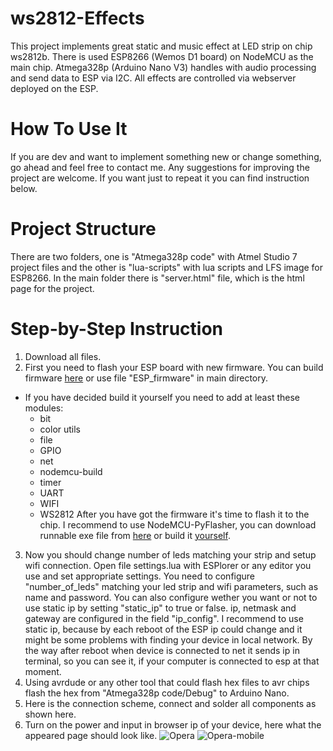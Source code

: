# ws2812-Effects
This project implements great static and music effect at LED strip on chip ws2812b. There is used ESP8266 (Wemos D1 board) on NodeMCU as the main chip. Atmega328p (Arduino Nano V3) handles with audio processing and send data to ESP via I2C. All effects are controlled via webserver deployed on the ESP.

# How To Use It
If you are dev and want to implement something new or change something, go ahead and feel free to contact me. Any suggestions for improving the project are welcome. If you want just to repeat it you can find instruction below.

# Project Structure
There are two folders, one is "Atmega328p code" with Atmel Studio 7 project files and the other is "lua-scripts" with lua scripts and LFS image for ESP8266. In the main folder there is "server.html" file, which is the html page for the project.

# Step-by-Step Instruction
1. Download all files.
2. First you need to flash your ESP board with new firmware. You can build firmware [here](https://nodemcu-build.com) or use file "ESP_firmware" in main directory. 
- If you have decided build it yourself you need to add at least these modules:
  - bit
  - color utils
  - file
  - GPIO
  - net
  - nodemcu-build
  - timer
  - UART
  - WIFI
  - WS2812
After you have got the firmware it's time to flash it to the chip. I recommend to use NodeMCU-PyFlasher, you can download runnable exe file from [here](https://github.com/marcelstoer/nodemcu-pyflasher/releases) or build it [yourself](https://github.com/marcelstoer/nodemcu-pyflasher).
3. Now you should change number of leds matching your strip and setup wifi connection. Open file settings.lua with ESPlorer or any editor you use and set appropriate settings. You need to configure "number_of_leds" matching your led strip and wifi parameters, such as name and password. You can also configure wether you want or not to use static ip by setting "static_ip" to true or false. ip, netmask and gateway are configured in the field "ip_config". I recommend to use static ip, because by each reboot of the ESP ip could change and it might be some problems with finding your device in local network. By the way after reboot when device is connected to net it sends ip in terminal, so you can see it, if your computer is connected to esp at that moment.
4. Using avrdude or any other tool that could flash hex files to avr chips flash the hex from "Atmega328p code/Debug" to Arduino Nano.
5. Here is the connection scheme, connect and solder all components as shown here.
6. Turn on the power and input in browser ip of your device, here what the appeared page should look like.
![Opera](https://github.com/Vitve4/ws2812-effects/images/Opera.png)
![Opera-mobile](https://github.com/Vitve4/ws2812-effects/images/Opera-mobile.png)
